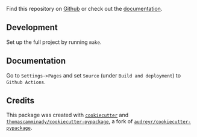 Find this repository on [Github](https://github.com/thomascamminady/bonn-upcoming-events-ical) or check out the [documentation](https://thomascamminady.github.io/bonn-upcoming-events-ical).


## Development

Set up the full project by running `make`.

## Documentation
Go to `Settings->Pages` and set `Source` (under `Build and deployment`) to `Github Actions`.


## Credits

This package was created with [`cookiecutter`](https://github.com/audreyr/cookiecutter) and [`thomascamminady/cookiecutter-pypackage`](https://github.com/thomascamminady/cookiecutter-pypackage), a fork of [`audreyr/cookiecutter-pypackage`](https://github.com/audreyr/cookiecutter-pypackage).
